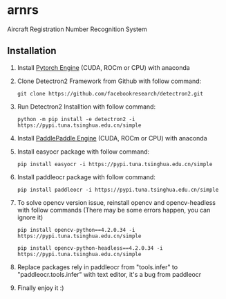 # arnrs

Aircraft Registration Number Recognition System

## Installation

1. Install [Pytorch Engine](https://pytorch.org/get-started/locally/) (CUDA, ROCm or CPU) with anaconda

2. Clone Detectron2 Framework from Github with follow command:

    `git clone https://github.com/facebookresearch/detectron2.git`

3. Run Detectron2 Installtion with follow command:

    `python -m pip install -e detectron2 -i https://pypi.tuna.tsinghua.edu.cn/simple`

4. Install [PaddlePaddle Engine](https://www.paddlepaddle.org.cn/install/quick?docurl=/documentation/docs/zh/install/conda/windows-conda.html) (CUDA, ROCm or CPU) with anaconda

5. Install easyocr package with follow command:

    `pip install easyocr -i https://pypi.tuna.tsinghua.edu.cn/simple`

6. Install paddleocr package with follow command:

    `pip install paddleocr -i https://pypi.tuna.tsinghua.edu.cn/simple`

7. To solve opencv version issue, reinstall opencv and opencv-headless with follow commands (There may be some errors happen, you can ignore it)

    `pip install opencv-python==4.2.0.34 -i https://pypi.tuna.tsinghua.edu.cn/simple`

    `pip install opencv-python-headless==4.2.0.34 -i https://pypi.tuna.tsinghua.edu.cn/simple`

8. Replace packages rely in paddleocr from "tools.infer" to "paddleocr.tools.infer" with text editor, it's a bug from paddleocr

9. Finally enjoy it :)
